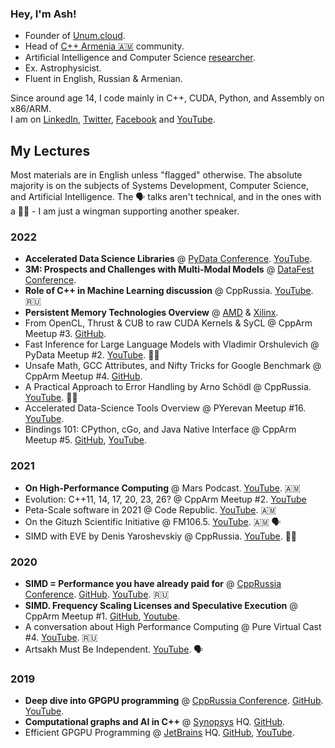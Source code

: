 ### Hey, I'm Ash!

* Founder of [Unum.cloud](https://unum.cloud).
* Head of [C++ Armenia 🇦🇲](https://t.me/cpparm) community.
* Artificial Intelligence and Computer Science [researcher](https://github.com/unum-cloud).
* Ex. Astrophysicist.
* Fluent in English, Russian & Armenian.

Since around age 14, I code mainly in C++, CUDA, Python, and Assembly on x86/ARM.<br/>
I am on [LinkedIn](linkedin.com/in/ashvardanian), [Twitter](twitter.com/ashvardanian), [Facebook](fb.com/ashvardanian) and [YouTube](youtube.com/channel/UCI7fuiwVwAtI_3I89BrT7qw).

## My Lectures

Most materials are in English unless "flagged" otherwise.
The absolute majority is on the subjects of Systems Development, Computer Science, and Artificial Intelligence.
The 🗣️ talks aren't technical, and in the ones with a 👯‍♂️ - I am just a wingman supporting another speaker.

### 2022

* **Accelerated Data Science Libraries** @ [PyData Conference](https://pydata.org/yerevan2022/). [YouTube](https://youtu.be/OxAKSVuW2Yk).
* **3M: Prospects and Challenges with Multi-Modal Models** @ [DataFest Conference](https://datafest.am).
* **Role of C++ in Machine Learning discussion** @ CppRussia. [YouTube](https://youtu.be/gO_bVvIN7HM). 🇷🇺
* **Persistent Memory Technologies Overview** @ [AMD](https://amd.com) & [Xilinx](https://www.xilinx.com).
* From OpenCL, Thrust & CUB to raw CUDA Kernels & SyCL @ CppArm Meetup #3. [GitHub](https://github.com/unum-cloud/ParallelReductions).
* Fast Inference for Large Language Models with Vladimir Orshulevich @ PyData Meetup #2. [YouTube](https://youtu.be/tKwL-Q7INnQ). 👯‍♂️
* Unsafe Math, GCC Attributes, and Nifty Tricks for Google Benchmark @ CppArm Meetup #4. [GitHub](https://github.com/ashvardanian/BenchmarkingTutorial).
* A Practical Approach to Error Handling by Arno Schödl @ CppRussia. [YouTube](https://youtu.be/zNbmFRaetTA). 👯‍♂️
* Accelerated Data-Science Tools Overview @ PYerevan Meetup #16. [YouTube](https://youtu.be/coTgcwnzvAg).
* Bindings 101: CPython, cGo, and Java Native Interface @ CppArm Meetup #5. [GitHub](github.com/unum-cloud/ukv), [YouTube](https://youtu.be/psmfAg1Nc3s).

### 2021

* **On High-Performance Computing** @ Mars Podcast. [YouTube](https://youtu.be/yK4Bd-6Mxk0). 🇦🇲
* Evolution: C++11, 14, 17, 20, 23, 26? @ CppArm Meetup #2. [YouTube](https://youtu.be/jtttoxkjTIA)
* Peta-Scale software in 2021 @ Code Republic. [YouTube](https://youtu.be/8R-43hfnPHI). 🇦🇲
* On the Gituzh Scientific Initiative @ FM106.5. [YouTube](https://youtu.be/89eDghXaZjI). 🇦🇲 🗣️
* SIMD with EVE by Denis Yaroshevskiy @ CppRussia. [YouTube](https://youtu.be/CV0e-2a_dTI). 👯‍♂️

### 2020

* **SIMD = Performance you have already paid for** @ [CppRussia Conference](https://2020.cppconf-piter.ru/2020/spb/talks/23g3egeumhe3p4fd66pbar/). [GitHub](https://github.com/ashvardanian/CppBenchSubstrSearch). [YouTube](https://youtu.be/6Sh9QWdzo58). 🇷🇺
* **SIMD. Frequency Scaling Licenses and Speculative Execution** @ CppArm Meetup #1. [GitHub](https://github.com/ashvardanian/CppBenchSubstrSearch), [Youtube](https://youtu.be/ft51yJ9mDcc?t=140).
* A conversation about High Performance Computing @ Pure Virtual Cast #4. [YouTube](https://youtu.be/dCdBFB4LDjw). 🇷🇺
* Artsakh Must Be Independent. [YouTube](https://youtu.be/sN8CsCgDlHY). 🗣️

### 2019

* **Deep dive into GPGPU programming** @ [CppRussia Conference](https://cppconf-piter.ru/en/2020/spb/talks/23g3egeumhe3p4fd66pbar/?fbclid=IwAR26hl3tEhw1os0J6oLzsVPTOAuSGkZIMzwq689tEq8NH5_V7b3MHV8f_zU). [GitHub](https://github.com/ashvardanian/SandboxGPUs). [YouTube](https://youtu.be/AA4RI6o0h1U).
* **Computational graphs and AI in C++** @ [Synopsys](https://www.synopsys.com) HQ. [GitHub](https://github.com/ashvardanian/NeuralSTL).
* Efficient GPGPU Programming @ [JetBrains](https://www.jetbrains.com) HQ. [GitHub](https://github.com/ashvardanian/SandboxGPUs), [YouTube](https://youtu.be/BUtHOftDm_Y).
